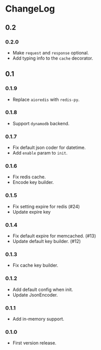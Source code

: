 # ChangeLog

## 0.2

### 0.2.0

- Make `request` and `response` optional.
- Add typing info to the `cache` decorator.

## 0.1

### 0.1.9

- Replace `aioredis` with `redis-py`.

### 0.1.8

- Support `dynamodb` backend.

### 0.1.7

- Fix default json coder for datetime.
- Add `enable` param to `init`.

### 0.1.6

- Fix redis cache.
- Encode key builder.

### 0.1.5

- Fix setting expire for redis (#24)
- Update expire key

### 0.1.4

- Fix default expire for memcached. (#13)
- Update default key builder. (#12)

### 0.1.3

- Fix cache key builder.

### 0.1.2

- Add default config when init.
- Update JsonEncoder.

### 0.1.1

- Add in-memory support.

### 0.1.0

- First version release.
